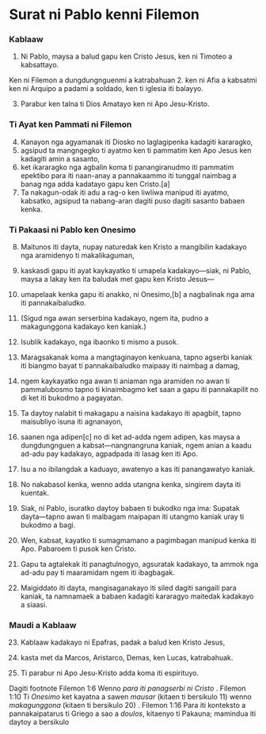 Surat ni Pablo kenni Filemon
============================

### Kablaaw

1. Ni Pablo, maysa a balud gapu ken Cristo Jesus, ken ni Timoteo a kabsattayo.

Ken ni Filemon a dungdungnguenmi a katrabahuan
2. ken ni Afia a kabsatmi ken ni Arquipo a padami a soldado, ken ti iglesia iti balayyo.

3. Parabur ken talna ti Dios Amatayo ken ni Apo Jesu-Kristo.

### Ti Ayat ken Pammati ni Filemon

4. Kanayon nga agyamanak iti Diosko no laglagipenka kadagiti kararagko,
5. agsipud ta mangngegko ti ayatmo ken ti pammatim ken Apo Jesus ken kadagiti amin a sasanto,
6. ket ikararagko nga agbalin koma ti panangiranudmo iti pammatim epektibo para iti naan-anay a pannakaammo iti tunggal naimbag a banag nga adda kadatayo gapu ken Cristo.[a]
7. Ta nakagun-odak iti adu a rag-o ken liwliwa manipud iti ayatmo, kabsatko, agsipud ta nabang-aran dagiti puso dagiti sasanto babaen kenka.

### Ti Pakaasi ni Pablo ken Onesimo

8. Maitunos iti dayta, nupay naturedak ken Kristo a mangibilin kadakayo nga aramidenyo ti makalikaguman,
9. kaskasdi gapu iti ayat kaykayatko ti umapela kadakayo—siak, ni Pablo, maysa a lakay ken ita baludak met gapu ken Kristo Jesus—
10. umapelaak kenka gapu iti anakko, ni Onesimo,[b] a nagbalinak nga ama iti pannakaibaludko.
11. (Sigud nga awan serserbina kadakayo, ngem ita, pudno a makagunggona kadakayo ken kaniak.)
12. Isublik kadakayo, nga ibaonko ti mismo a pusok.
13. Maragsakanak koma a mangtaginayon kenkuana, tapno agserbi kaniak iti biangmo bayat ti pannakaibaludko maipaay iti naimbag a damag,
14. ngem kaykayatko nga awan ti aniaman nga aramiden no awan ti pammalubosmo tapno ti kinaimbagmo ket saan a gapu iti pannakapilit no di ket iti bukodmo a pagayatan.
15. Ta daytoy nalabit ti makagapu a naisina kadakayo iti apagbiit, tapno maisubliyo isuna iti agnanayon,
16. saanen nga adipen[c] no di ket ad-adda ngem adipen, kas maysa a dungdungnguen a kabsat—nangnangruna kaniak, ngem anian a kaadu ad-adu pay kadakayo, agpadpada iti lasag ken iti Apo.

17. Isu a no ibilangdak a kaduayo, awatenyo a kas iti panangawatyo kaniak.
18. No nakabasol kenka, wenno adda utangna kenka, singirem dayta iti kuentak.
19. Siak, ni Pablo, isuratko daytoy babaen ti bukodko nga ima: Supatak dayta—tapno awan ti maibagam maipapan iti utangmo kaniak uray ti bukodmo a bagi.
20. Wen, kabsat, kayatko ti sumagmamano a pagimbagan manipud kenka iti Apo. Pabaroem ti pusok ken Cristo.

21. Gapu ta agtalekak iti panagtulnogyo, agsuratak kadakayo, ta ammok nga ad-adu pay ti maaramidam ngem iti ibagbagak.
22. Maigiddato iti dayta, mangisaganakayo iti siled dagiti sangaili para kaniak, ta namnamaek a babaen kadagiti kararagyo maitedak kadakayo a siaasi.

### Maudi a Kablaaw

23. Kablaaw kadakayo ni Epafras, padak a balud ken Kristo Jesus,
24. kasta met da Marcos, Aristarco, Demas, ken Lucas, katrabahuak.

25. Ti parabur ni Apo Jesu-Kristo adda koma iti espirituyo.

Dagiti footnote
Filemon 1:6 Wenno *para iti panagserbi ni Cristo* .
Filemon 1:10 Ti *Onesimo* ket kayatna a sawen *mausar* (kitaen ti bersikulo 11) wenno *makagunggona* (kitaen ti bersikulo 20) .
Filemon 1:16 Para iti konteksto a pannakaipatarus ti Griego a sao a *doulos*, kitaenyo ti Pakauna; mamindua iti daytoy a bersikulo